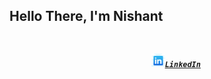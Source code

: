 <h2> Hello There, I'm Nishant <h2>
<h5 align="center">
  <code>
    <a href="https://www.linkedin.com/in/nishant-handge-618673190/" title="LinkedIn Profile"><img width="22" src="https://github.com/Nishant127/Nishant127/blob/main/github%20images/linkedin1.png">LinkedIn</a></code>
  </h5>
  
